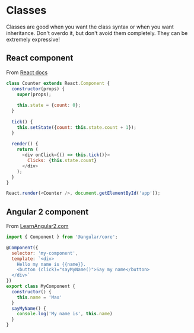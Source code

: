 # Classes

Classes are good when you want the class syntax or when you want inheritance.  Don't overdo it, but don't avoid them completely.  They can be extremely expressive!

## React component
From [React docs](https://facebook.github.io/react/docs/reusable-components.html)
```javascript
class Counter extends React.Component {
  constructor(props) {
    super(props);
    
    this.state = {count: 0};
  }
  
  tick() {
    this.setState({count: this.state.count + 1});
  }
  
  render() {
    return (
      <div onClick={() => this.tick()}>
        Clicks: {this.state.count}
      </div>
    );
  }
}

React.render(<Counter />, document.getElementById('app'));
```

## Angular 2 component
From [LearnAngular2.com](http://learnangular2.com/components/)

```javascript
import { Component } from '@angular/core';

@Component({
  selector: 'my-component',
  template: `<div>
    Hello my name is {{name}}. 
    <button (click)="sayMyName()">Say my name</button>
  </div>`
})
export class MyComponent {
  constructor() {
    this.name = 'Max'
  }
  sayMyName() {
    console.log('My name is', this.name)
  }
}

```
